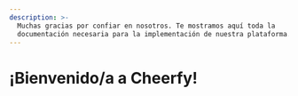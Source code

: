 ```yaml
---
description: >-
  Muchas gracias por confiar en nosotros. Te mostramos aquí toda la
  documentación necesaria para la implementación de nuestra plataforma.
---
```


# ¡Bienvenido/a a Cheerfy!



